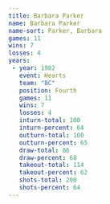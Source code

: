 ```yaml
---
title: Barbara Parker
name: Barbara Parker
name-sort: Parker, Barbara
games: 11
wins: 7
losses: 4
years:
 - year: 1982
   event: Hearts
   team: "BC"
   position: Fourth
   games: 11
   wins: 7
   losses: 4
   inturn-total: 100
   inturn-percent: 64
   outturn-total: 100
   outturn-percent: 65
   draw-total: 86
   draw-percent: 68
   takeout-total: 114
   takeout-percent: 62
   shots-total: 200
   shots-percent: 64
---
```

